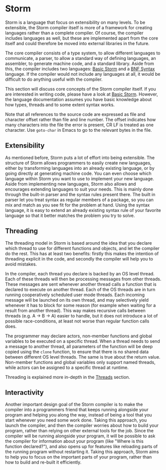 Storm
=======

Storm is a language that focus on extensibility on many levels. To be extensible, the Storm compiler
itself is more of a framework for creating languages rather than a complete compiler. Of course, the
compiler includes languages as well, but these are implemented apart from the core itself and could
therefore be moved into external libraries in the future.

The core compiler consists of a type system, to allow different languages to communicate, a parser,
to allow a standard way of defining languages, an assembler, to generate machine code, and a
standard library. Aside from this, the compiler includes two languages: [Basic Storm][1] and a [BNF Syntax][2]
language. If the compiler would not include any languages at all, it would be difficult
to do anything useful with the compiler.

This section will discuss core concepts of the Storm compiler itself. If you are interested in
writing code, please have a look at [Basic Storm][1]. However, the language documentation assumes
you have basic knowledge about how types, threads and to some extent syntax works.

Note that all references to the source code are expressed as file and character offset rather than
file and line number. The offset indicates how many characters into the file the error is present,
CR LF is treated as one character. Use `goto-char` in Emacs to go to the relevant bytes in the file.

Extensibility
-------------

As mentioned before, Storm puts a lot of effort into being extensible. The structure of Storm allows
programmers to easily create new languages, either by transforming languages into an already
existing language, or by going directly at generating machine code. You can even choose which
language within Storm you want to use to implement your new language. Aside from implementing new
languages, Storm also allows and encourages extending languages to suit your needs. This is mainly
done through the built-in parser and the syntax rules present there. The built in parser let you
treat syntax as regular members of a package, so you can mix and match as you see fit for the
problem at hand. Using the syntax language, it is easy to extend an already existing syntax rule of
your favorite language so that it better matches the problem you try to solve.

Threading
----------


The threading model in Storm is based around the idea that you declare which thread to use for
different functions and objects, and let the compiler do the rest. This has at least two benefits:
firstly this makes the intention of threading explicit in the code, and secondly the compiler will
help you to avoid mistakes.

In the compiler, each thread you declare is backed by an OS level thread. Each of these threads will
then be processing messages from other threads. These messages are sent whenever another thread
calls a function that is declared to execute on another thread.  Each of the OS threads are in turn
running cooperatively scheduled user mode threads.  Each incoming message will be launched on its
own thread, and may selectively yield whenever it has to block for some reason (for example when
waiting for a result from another thread).  This way makes recursive calls between threads (e.g. A ->
B -> A) easier to handle, but it does not introduce a lot of possible race-conditions, at least not
worse than regular function calls does.

The programmer may declare actors, non-member functions and global variables to be executed on a
specific thread. When a thread needs to send a message to another thread, all parameters of the
function will be deep copied using the `clone` function, to ensure that there is no shared data
between different OS level threads. The same is true about the return value. Non-member functions
and global variables only support named threads, while actors can be assigned to a specific thread
at runtime.

Threading is explained more in-depth in the [Threads][3] section.


Interactivity
--------------

Another important design goal of the Storm compiler is to make the compiler into a programmers
friend that keeps running alongside your program and helping you along the way, instead of being a
tool that you start whenever you need some work done. Taking this approach, you launch the compiler,
and then the compiler worries about how to build your program, rather than relying on other external
tools for the job. Since the compiler will be running alongside your program, it will be possible to
ask the compiler for information about your program (like "Where is this function declared?"), and
also opens up for features like reloading parts of the running program without restarting it. Taking
this approach, Storm aims to help you to focus on the important parts of your program, rather than
how to build and re-built it efficiently.


[1]: md://Basic_Storm
[2]: md://BNF_Syntax
[3]: md://Storm/Threads
